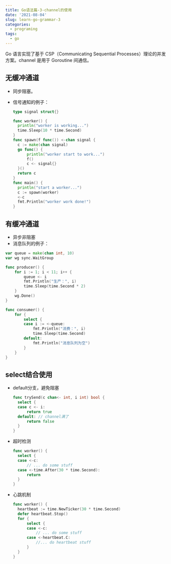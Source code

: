 ```yaml
---
title: Go语法篇-3-channel的使用
date: '2021-08-04'
slug: learn-go-grammar-3
categories:
  - programing
tags:
  - go
---
```

Go 语言实现了基于 CSP（Communicating Sequential Processes）理论的并发方案。channel 是用于 Goroutine 间通信。


## 无缓冲通道

- 同步阻塞。

- 信号通知的例子：

  ```go
  type signal struct{}
  
  func worker() {
  	println("worker is working...")
  	time.Sleep(10 * time.Second)
  }
  func spawn(f func()) <-chan signal {
  	c := make(chan signal)
  	go func() {
  		println("worker start to work...")
  		f()
  		c <- signal{}
  	}()
  	return c
  }
  func main() {
  	println("start a worker...")
  	c := spawn(worker)
  	<-c
  	fmt.Println("worker work done!")
  }
  ```

  

## 有缓冲通道

- 异步非阻塞
- 消息队列的例子：

```go
var queue = make(chan int, 10)
var wg sync.WaitGroup

func producer() {
	for i := 1; i < 11; i++ {
		queue <- i
		fmt.Println("生产：", i)
		time.Sleep(time.Second * 2)
	}
	wg.Done()
}

func consumer() {
	for {
		select {
		case i := <-queue:
			fmt.Println("消费：", i)
			time.Sleep(time.Second)
		default:
			fmt.Println("消息队列为空")
		}
	}
}
```

## select结合使用

- default分支，避免阻塞

  ```go
  func trySend(c chan<- int, i int) bool {
  	select {
  	case c <- i:
  		return true
  	default: // channel满了
  		return false
  	}
  }
  ```

- 超时检测

  ```go
  func worker() {
  	select {
  	case <-c:
  		// ... do some stuff
  	case <-time.After(30 * time.Second):
  		return
  	}
  }
  ```

- 心跳机制

  ```go
  func worker() {
  	heartbeat := time.NewTicker(30 * time.Second)
  	defer heartbeat.Stop()
  	for {
  		select {
  		case <-c:
  			// ... do some stuff
  		case <-heartbeat.C:
  			//... do heartbeat stuff
  		}
  	}
  }
  ```

  